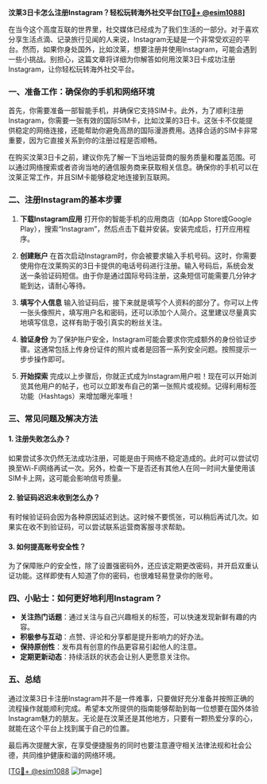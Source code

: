 **汶莱3日卡怎么注册Instagram？轻松玩转海外社交平台[[TG💪+ @esim1088](https://t.me/s/esim1088)]**

在当今这个高度互联的世界里，社交媒体已经成为了我们生活的一部分。对于喜欢分享生活点滴、记录旅行见闻的人来说，Instagram无疑是一个非常受欢迎的平台。然而，如果你身处国外，比如汶莱，想要注册并使用Instagram，可能会遇到一些小挑战。别担心，这篇文章将详细为你解答如何用汶莱3日卡成功注册Instagram，让你轻松玩转海外社交平台。

### 一、准备工作：确保你的手机和网络环境

首先，你需要准备一部智能手机，并确保它支持SIM卡。此外，为了顺利注册Instagram，你需要一张有效的国际SIM卡，比如汶莱的3日卡。这张卡不仅能提供稳定的网络连接，还能帮助你避免高昂的国际漫游费用。选择合适的SIM卡非常重要，因为它直接关系到你的注册过程是否顺畅。

在购买汶莱3日卡之前，建议你先了解一下当地运营商的服务质量和覆盖范围。可以通过网络搜索或者咨询当地的通信服务商来获取相关信息。确保你的手机可以在汶莱正常工作，并且SIM卡能够稳定地连接到互联网。

### 二、注册Instagram的基本步骤

1. **下载Instagram应用**
   打开你的智能手机的应用商店（如App Store或Google Play），搜索“Instagram”，然后点击下载并安装。安装完成后，打开应用程序。

2. **创建账户**
   在首次启动Instagram时，你会被要求输入手机号码。这时，你需要使用你在汶莱购买的3日卡提供的电话号码进行注册。输入号码后，系统会发送一条验证码短信。由于你是通过国际号码注册，这条短信可能需要几分钟才能到达，请耐心等待。

3. **填写个人信息**
   输入验证码后，接下来就是填写个人资料的部分了。你可以上传一张头像照片，填写用户名和密码，还可以添加个人简介。这里建议尽量真实地填写信息，这样有助于吸引真实的粉丝关注。

4. **验证身份**
   为了保护账户安全，Instagram可能会要求你完成额外的身份验证步骤。这通常包括上传身份证件的照片或者是回答一系列安全问题。按照提示一步步操作即可。

5. **开始探索**
   完成以上步骤后，你就正式成为Instagram用户啦！现在可以开始浏览其他用户的帖子，也可以立即发布自己的第一张照片或视频。记得利用标签功能（Hashtags）来增加曝光率哦！

### 三、常见问题及解决方法

#### 1. 注册失败怎么办？
如果尝试多次仍然无法成功注册，可能是由于网络不稳定造成的。此时可以尝试切换至Wi-Fi网络再试一次。另外，检查一下是否还有其他人在同一时间大量使用该SIM卡上网，这可能会影响信号质量。

#### 2. 验证码迟迟未收到怎么办？
有时候验证码会因为各种原因延迟到达。这时候不要慌张，可以稍后再试几次。如果实在收不到验证码，可以尝试联系运营商客服寻求帮助。

#### 3. 如何提高账号安全性？
为了保障账户的安全性，除了设置强密码外，还应该定期更改密码，并开启双重认证功能。这样即使有人知道了你的密码，也很难轻易登录你的账号。

### 四、小贴士：如何更好地利用Instagram？

- **关注热门话题**：通过关注与自己兴趣相关的标签，可以快速发现新鲜有趣的内容。
- **积极参与互动**：点赞、评论和分享都是提升影响力的好办法。
- **保持原创性**：发布具有创意的作品更容易引起他人的注意。
- **定期更新动态**：持续活跃的状态会让别人更愿意关注你。

### 五、总结

通过汶莱3日卡注册Instagram并不是一件难事，只要做好充分准备并按照正确的流程操作就能顺利完成。希望本文所提供的指南能够帮助到每一位想要在国外体验Instagram魅力的朋友。无论是在汶莱还是其他地方，只要有一颗热爱分享的心，就能在这个平台上找到属于自己的位置。

最后再次提醒大家，在享受便捷服务的同时也要注意遵守相关法律法规和社会公德，共同维护健康和谐的网络环境。

[[TG💪+ @esim1088](https://t.me/s/esim1088) ![Image](https://i.postimg.cc/4NQfJmqS/Snipaste-2025-05-13-00-14-12.png)]